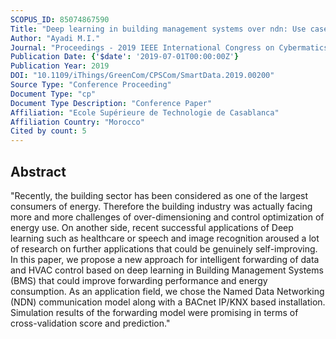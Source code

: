 ```yaml
---
SCOPUS_ID: 85074867590
Title: "Deep learning in building management systems over ndn: Use case of forwarding and hvac control"
Author: "Ayadi M.I."
Journal: "Proceedings - 2019 IEEE International Congress on Cybermatics: 12th IEEE International Conference on Internet of Things, 15th IEEE International Conference on Green Computing and Communications, 12th IEEE International Conference on Cyber, Physical and Social Computing and 5th IEEE International Conference on Smart Data, iThings/GreenCom/CPSCom/SmartData 2019"
Publication Date: {'$date': '2019-07-01T00:00:00Z'}
Publication Year: 2019
DOI: "10.1109/iThings/GreenCom/CPSCom/SmartData.2019.00200"
Source Type: "Conference Proceeding"
Document Type: "cp"
Document Type Description: "Conference Paper"
Affiliation: "Ecole Supérieure de Technologie de Casablanca"
Affiliation Country: "Morocco"
Cited by count: 5
---
```


## Abstract
"Recently, the building sector has been considered as one of the largest consumers of energy. Therefore the building industry was actually facing more and more challenges of over-dimensioning and control optimization of energy use. On another side, recent successful applications of Deep learning such as healthcare or speech and image recognition aroused a lot of research on further applications that could be genuinely self-improving. In this paper, we propose a new approach for intelligent forwarding of data and HVAC control based on deep learning in Building Management Systems (BMS) that could improve forwarding performance and energy consumption. As an application field, we chose the Named Data Networking (NDN) communication model along with a BACnet IP/KNX based installation. Simulation results of the forwarding model were promising in terms of cross-validation score and prediction."
